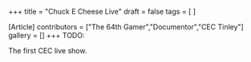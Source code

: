 +++
title = "Chuck E Cheese Live"
draft = false
tags = [ ]

[Article]
contributors = ["The 64th Gamer","Documentor","CEC Tinley"]
gallery = []
+++
TODO:

The first CEC live show.